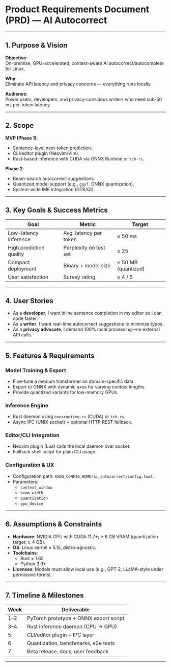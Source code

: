 # Product Requirements Document (PRD) — AI Autocorrect

---

## 1. Purpose & Vision

**Objective**:  
On-premise, GPU-accelerated, context-aware AI autocorrect/autocomplete for Linux.

**Why**:  
Eliminate API latency and privacy concerns — everything runs locally.

**Audience**:  
Power users, developers, and privacy-conscious writers who need sub-50 ms per-token latency.

---

## 2. Scope

**MVP (Phase 1)**:
- Sentence-level next-token prediction.
- CLI/editor plugin (Neovim/Vim).
- Rust-based inference with CUDA via ONNX Runtime or `tch-rs`.

**Phase 2**:
- Beam-search autocorrect suggestions.
- Quantized model support (e.g., `gguf`, ONNX quantization).
- System-wide IME integration (GTK/Qt).

---

## 3. Key Goals & Success Metrics

| Goal                  | Metric                  | Target             |
|-----------------------|-------------------------|--------------------|
| Low-latency inference | Avg. latency per token  | ≤ 50 ms            |
| High prediction quality | Perplexity on test set | ≤ 25               |
| Compact deployment    | Binary + model size     | ≤ 50 MB (quantized)|
| User satisfaction     | Survey rating           | ≥ 4 / 5            |

---

## 4. User Stories

- As a **developer**, I want inline sentence completion in my editor so I can code faster.
- As a **writer**, I want real-time autocorrect suggestions to minimize typos.
- As a **privacy advocate**, I demand 100% local processing—no external API calls.

---

## 5. Features & Requirements

### Model Training & Export
- Fine-tune a medium transformer on domain-specific data.
- Export to ONNX with dynamic axes for varying context lengths.
- Provide quantized variants for low-memory GPUs.

### Inference Engine
- Rust daemon using `onnxruntime-rs` (CUDA) or `tch-rs`.
- Async IPC (UNIX socket) + optional HTTP REST fallback.

### Editor/CLI Integration
- Neovim plugin (Lua) calls the local daemon over socket.
- Fallback shell script for plain CLI usage.

### Configuration & UX
- Configuration path: `$XDG_CONFIG_HOME/ai_autocorrect/config.toml`.
- Parameters:
  - `context_window`
  - `beam_width`
  - `quantization`
  - `gpu_device`

---

## 6. Assumptions & Constraints

- **Hardware**: NVIDIA GPU with CUDA 11.7+; ≥ 8 GB VRAM (quantization target: ≥ 4 GB).
- **OS**: Linux kernel ≥ 5.15, distro-agnostic.
- **Toolchains**:
  - Rust ≥ 1.65
  - Python 3.9+
- **Licenses**: Models must allow local use (e.g., GPT-2, LLaMA-style under permissive terms).

---

## 7. Timeline & Milestones

| Week    | Deliverable                            |
|---------|----------------------------------------|
| 1–2     | PyTorch prototype + ONNX export script |
| 3–4     | Rust inference daemon (CPU → GPU)      |
| 5       | CLI/editor plugin + IPC layer          |
| 6       | Quantization, benchmarks, e2e tests    |
| 7       | Beta release, docs, user feedback      |

---
